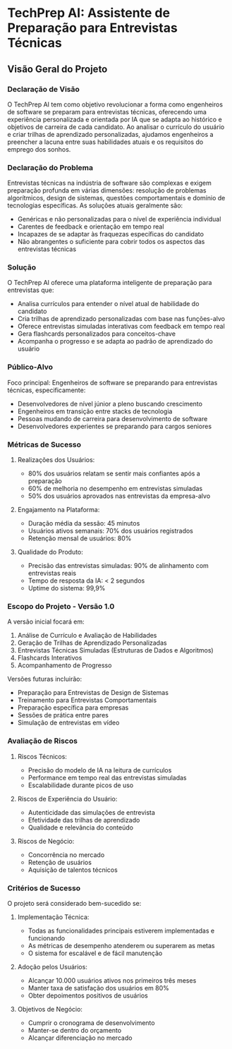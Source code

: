 # TechPrep AI: Assistente de Preparação para Entrevistas Técnicas
## Visão Geral do Projeto

### Declaração de Visão
O TechPrep AI tem como objetivo revolucionar a forma como engenheiros de software se preparam para entrevistas técnicas, oferecendo uma experiência personalizada e orientada por IA que se adapta ao histórico e objetivos de carreira de cada candidato. Ao analisar o currículo do usuário e criar trilhas de aprendizado personalizadas, ajudamos engenheiros a preencher a lacuna entre suas habilidades atuais e os requisitos do emprego dos sonhos.

### Declaração do Problema
Entrevistas técnicas na indústria de software são complexas e exigem preparação profunda em várias dimensões: resolução de problemas algorítmicos, design de sistemas, questões comportamentais e domínio de tecnologias específicas. As soluções atuais geralmente são:
- Genéricas e não personalizadas para o nível de experiência individual
- Carentes de feedback e orientação em tempo real
- Incapazes de se adaptar às fraquezas específicas do candidato
- Não abrangentes o suficiente para cobrir todos os aspectos das entrevistas técnicas

### Solução
O TechPrep AI oferece uma plataforma inteligente de preparação para entrevistas que:
- Analisa currículos para entender o nível atual de habilidade do candidato
- Cria trilhas de aprendizado personalizadas com base nas funções-alvo
- Oferece entrevistas simuladas interativas com feedback em tempo real
- Gera flashcards personalizados para conceitos-chave
- Acompanha o progresso e se adapta ao padrão de aprendizado do usuário

### Público-Alvo
Foco principal: Engenheiros de software se preparando para entrevistas técnicas, especificamente:
- Desenvolvedores de nível júnior a pleno buscando crescimento
- Engenheiros em transição entre stacks de tecnologia
- Pessoas mudando de carreira para desenvolvimento de software
- Desenvolvedores experientes se preparando para cargos seniores

### Métricas de Sucesso
1. Realizações dos Usuários:
   - 80% dos usuários relatam se sentir mais confiantes após a preparação
   - 60% de melhoria no desempenho em entrevistas simuladas
   - 50% dos usuários aprovados nas entrevistas da empresa-alvo

2. Engajamento na Plataforma:
   - Duração média da sessão: 45 minutos
   - Usuários ativos semanais: 70% dos usuários registrados
   - Retenção mensal de usuários: 80%

3. Qualidade do Produto:
   - Precisão das entrevistas simuladas: 90% de alinhamento com entrevistas reais
   - Tempo de resposta da IA: < 2 segundos
   - Uptime do sistema: 99,9%

### Escopo do Projeto - Versão 1.0
A versão inicial focará em:
1. Análise de Currículo e Avaliação de Habilidades
2. Geração de Trilhas de Aprendizado Personalizadas
3. Entrevistas Técnicas Simuladas (Estruturas de Dados e Algoritmos)
4. Flashcards Interativos
5. Acompanhamento de Progresso

Versões futuras incluirão:
- Preparação para Entrevistas de Design de Sistemas
- Treinamento para Entrevistas Comportamentais
- Preparação específica para empresas
- Sessões de prática entre pares
- Simulação de entrevistas em vídeo

### Avaliação de Riscos
1. Riscos Técnicos:
   - Precisão do modelo de IA na leitura de currículos
   - Performance em tempo real das entrevistas simuladas
   - Escalabilidade durante picos de uso

2. Riscos de Experiência do Usuário:
   - Autenticidade das simulações de entrevista
   - Efetividade das trilhas de aprendizado
   - Qualidade e relevância do conteúdo

3. Riscos de Negócio:
   - Concorrência no mercado
   - Retenção de usuários
   - Aquisição de talentos técnicos

### Critérios de Sucesso
O projeto será considerado bem-sucedido se:

1. Implementação Técnica:
   - Todas as funcionalidades principais estiverem implementadas e funcionando
   - As métricas de desempenho atenderem ou superarem as metas
   - O sistema for escalável e de fácil manutenção

2. Adoção pelos Usuários:
   - Alcançar 10.000 usuários ativos nos primeiros três meses
   - Manter taxa de satisfação dos usuários em 80%
   - Obter depoimentos positivos de usuários

3. Objetivos de Negócio:
   - Cumprir o cronograma de desenvolvimento
   - Manter-se dentro do orçamento
   - Alcançar diferenciação no mercado
